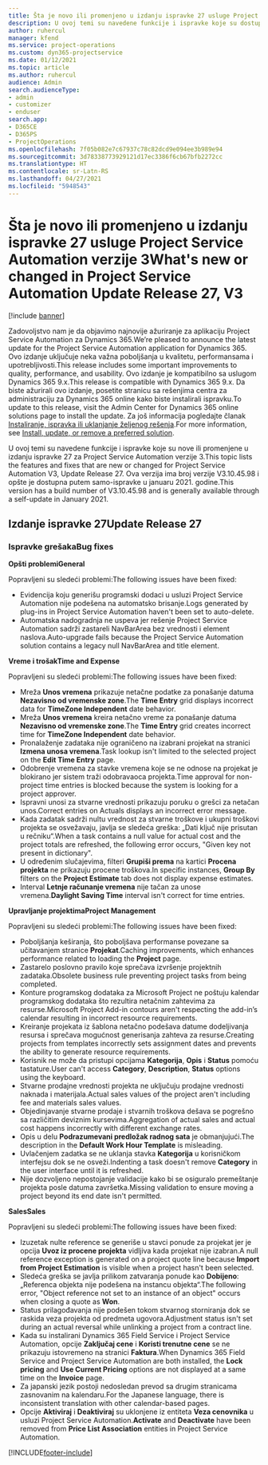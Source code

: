 ```yaml
---
title: Šta je novo ili promenjeno u izdanju ispravke 27 usluge Project Service Automation verzije 3
description: U ovoj temi su navedene funkcije i ispravke koje su dostupne u izdanju ispravke 27 za Project Service Automation verzije 3.
author: ruhercul
manager: kfend
ms.service: project-operations
ms.custom: dyn365-projectservice
ms.date: 01/12/2021
ms.topic: article
ms.author: ruhercul
audience: Admin
search.audienceType:
- admin
- customizer
- enduser
search.app:
- D365CE
- D365PS
- ProjectOperations
ms.openlocfilehash: 7f05b082e7c67937c78c82dcd9e094ee3b989e94
ms.sourcegitcommit: 3d78338773929121d17ec3386f6cb67bfb2272cc
ms.translationtype: HT
ms.contentlocale: sr-Latn-RS
ms.lasthandoff: 04/27/2021
ms.locfileid: "5948543"
---
```

# <a name="whats-new-or-changed-in-project-service-automation-update-release-27-v3"></a><span data-ttu-id="c7e02-103">Šta je novo ili promenjeno u izdanju ispravke 27 usluge Project Service Automation verzije 3</span><span class="sxs-lookup"><span data-stu-id="c7e02-103">What's new or changed in Project Service Automation Update Release 27, V3</span></span>

[!include [banner](../includes/psa-now-project-operations.md)]

<span data-ttu-id="c7e02-104">Zadovoljstvo nam je da objavimo najnovije ažuriranje za aplikaciju Project Service Automation za Dynamics 365.</span><span class="sxs-lookup"><span data-stu-id="c7e02-104">We’re pleased to announce the latest update for the Project Service Automation application for Dynamics 365.</span></span> <span data-ttu-id="c7e02-105">Ovo izdanje uključuje neka važna poboljšanja u kvalitetu, performansama i upotrebljivosti.</span><span class="sxs-lookup"><span data-stu-id="c7e02-105">This release includes some important improvements to quality, performance, and usability.</span></span> <span data-ttu-id="c7e02-106">Ovo izdanje je kompatibilno sa uslugom Dynamics 365 9.x.</span><span class="sxs-lookup"><span data-stu-id="c7e02-106">This release is compatible with Dynamics 365 9.x.</span></span> <span data-ttu-id="c7e02-107">Da biste ažurirali ovo izdanje, posetite stranicu sa rešenjima centra za administraciju za Dynamics 365 online kako biste instalirali ispravku.</span><span class="sxs-lookup"><span data-stu-id="c7e02-107">To update to this release, visit the Admin Center for Dynamics 365 online solutions page to install the update.</span></span> <span data-ttu-id="c7e02-108">Za još informacija pogledajte članak [Instaliranje, ispravka ili uklanjanje željenog rešenja](/power-platform/admin/install-remove-preferred-solution).</span><span class="sxs-lookup"><span data-stu-id="c7e02-108">For more information, see [Install, update, or remove a preferred solution](/power-platform/admin/install-remove-preferred-solution).</span></span>

<span data-ttu-id="c7e02-109">U ovoj temi su navedene funkcije i ispravke koje su nove ili promenjene u izdanju ispravke 27 za Project Service Automation verzije 3.</span><span class="sxs-lookup"><span data-stu-id="c7e02-109">This topic lists the features and fixes that are new or changed for Project Service Automation V3, Update Release 27.</span></span> <span data-ttu-id="c7e02-110">Ova verzija ima broj verzije V3.10.45.98 i opšte je dostupna putem samo-ispravke u januaru 2021. godine.</span><span class="sxs-lookup"><span data-stu-id="c7e02-110">This version has a build number of V3.10.45.98 and is generally available through a self-update in January 2021.</span></span>

## <a name="update-release-27"></a><span data-ttu-id="c7e02-111">Izdanje ispravke 27</span><span class="sxs-lookup"><span data-stu-id="c7e02-111">Update Release 27</span></span>

### <a name="bug-fixes"></a><span data-ttu-id="c7e02-112">Ispravke grešaka</span><span class="sxs-lookup"><span data-stu-id="c7e02-112">Bug fixes</span></span>

<span data-ttu-id="c7e02-113">**Opšti problemi**</span><span class="sxs-lookup"><span data-stu-id="c7e02-113">**General**</span></span>

<span data-ttu-id="c7e02-114">Popravljeni su sledeći problemi:</span><span class="sxs-lookup"><span data-stu-id="c7e02-114">The following issues have been fixed:</span></span>

- <span data-ttu-id="c7e02-115">Evidencija koju generišu programski dodaci u usluzi Project Service Automation nije podešena na automatsko brisanje.</span><span class="sxs-lookup"><span data-stu-id="c7e02-115">Logs generated by plug-ins in Project Service Automation haven't been set to auto-delete.</span></span>
- <span data-ttu-id="c7e02-116">Automatska nadogradnja ne uspeva jer rešenje Project Service Automation sadrži zastareli NavBarArea bez vrednosti i element naslova.</span><span class="sxs-lookup"><span data-stu-id="c7e02-116">Auto-upgrade fails because the Project Service Automation solution contains a legacy null NavBarArea and title element.</span></span>

<span data-ttu-id="c7e02-117">**Vreme i trošak**</span><span class="sxs-lookup"><span data-stu-id="c7e02-117">**Time and Expense**</span></span>

<span data-ttu-id="c7e02-118">Popravljeni su sledeći problemi:</span><span class="sxs-lookup"><span data-stu-id="c7e02-118">The following issues have been fixed:</span></span>

- <span data-ttu-id="c7e02-119">Mreža **Unos vremena** prikazuje netačne podatke za ponašanje datuma **Nezavisno od vremenske zone**.</span><span class="sxs-lookup"><span data-stu-id="c7e02-119">The **Time Entry** grid displays incorrect data for **TimeZone Independent** date behavior.</span></span>
- <span data-ttu-id="c7e02-120">Mreža **Unos vremena** kreira netačno vreme za ponašanje datuma **Nezavisno od vremenske zone**.</span><span class="sxs-lookup"><span data-stu-id="c7e02-120">The **Time Entry** grid creates incorrect time for **TimeZone Independent** date behavior.</span></span>
- <span data-ttu-id="c7e02-121">Pronalaženje zadataka nije ograničeno na izabrani projekat na stranici **Izmena unosa vremena**.</span><span class="sxs-lookup"><span data-stu-id="c7e02-121">Task lookup isn't limited to the selected project on the **Edit Time Entry** page.</span></span>
- <span data-ttu-id="c7e02-122">Odobrenje vremena za stavke vremena koje se ne odnose na projekat je blokirano jer sistem traži odobravaoca projekta.</span><span class="sxs-lookup"><span data-stu-id="c7e02-122">Time approval for non-project time entries is blocked because the system is looking for a project approver.</span></span>
- <span data-ttu-id="c7e02-123">Ispravni unosi za stvarne vrednosti prikazuju poruku o grešci za netačan unos.</span><span class="sxs-lookup"><span data-stu-id="c7e02-123">Correct entries on Actuals displays an incorrect error message.</span></span>
- <span data-ttu-id="c7e02-124">Kada zadatak sadrži nultu vrednost za stvarne troškove i ukupni troškovi projekta se osvežavaju, javlja se sledeća greška: „Dati ključ nije prisutan u rečniku“.</span><span class="sxs-lookup"><span data-stu-id="c7e02-124">When a task contains a null value for actual cost and the project totals are refreshed, the following error occurs, "Given key not present in dictionary".</span></span>
- <span data-ttu-id="c7e02-125">U određenim slučajevima, filteri **Grupiši prema** na kartici **Procena projekta** ne prikazuju procene troškova.</span><span class="sxs-lookup"><span data-stu-id="c7e02-125">In specific instances, **Group By** filters on the **Project Estimate** tab does not display expense estimates.</span></span>
- <span data-ttu-id="c7e02-126">Interval **Letnje računanje vremena** nije tačan za unose vremena.</span><span class="sxs-lookup"><span data-stu-id="c7e02-126">**Daylight Saving Time** interval isn't correct for time entries.</span></span>

<span data-ttu-id="c7e02-127">**Upravljanje projektima**</span><span class="sxs-lookup"><span data-stu-id="c7e02-127">**Project Management**</span></span>

<span data-ttu-id="c7e02-128">Popravljeni su sledeći problemi:</span><span class="sxs-lookup"><span data-stu-id="c7e02-128">The following issues have been fixed:</span></span>

- <span data-ttu-id="c7e02-129">Poboljšanja keširanja, što poboljšava performanse povezane sa učitavanjem stranice **Projekat**.</span><span class="sxs-lookup"><span data-stu-id="c7e02-129">Caching improvements, which enhances performance related to loading the **Project** page.</span></span>
- <span data-ttu-id="c7e02-130">Zastarelo poslovno pravilo koje sprečava izvršenje projektnih zadataka.</span><span class="sxs-lookup"><span data-stu-id="c7e02-130">Obsolete business rule preventing project tasks from being completed.</span></span>
- <span data-ttu-id="c7e02-131">Konture programskog dodataka za Microsoft Project ne poštuju kalendar programskog dodataka što rezultira netačnim zahtevima za resurse.</span><span class="sxs-lookup"><span data-stu-id="c7e02-131">Microsoft Project Add-in contours aren't respecting the add-in’s calendar resulting in incorrect resource requirements.</span></span>
- <span data-ttu-id="c7e02-132">Kreiranje projekata iz šablona netačno podešava datume dodeljivanja resursa i sprečava mogućnost generisanja zahteva za resurse.</span><span class="sxs-lookup"><span data-stu-id="c7e02-132">Creating projects from templates incorrectly sets assignment dates and prevents the ability to generate resource requirements.</span></span>
- <span data-ttu-id="c7e02-133">Korisnik ne može da pristupi opcijama **Kategorija**, **Opis** i **Status** pomoću tastature.</span><span class="sxs-lookup"><span data-stu-id="c7e02-133">User can't access **Category**, **Description**, **Status** options using the keyboard.</span></span>
- <span data-ttu-id="c7e02-134">Stvarne prodajne vrednosti projekta ne uključuju prodajne vrednosti naknada i materijala.</span><span class="sxs-lookup"><span data-stu-id="c7e02-134">Actual sales values of the project aren't including fee and materials sales values.</span></span>
- <span data-ttu-id="c7e02-135">Objedinjavanje stvarne prodaje i stvarnih troškova dešava se pogrešno sa različitim deviznim kursevima.</span><span class="sxs-lookup"><span data-stu-id="c7e02-135">Aggregation of actual sales and actual cost happens incorrectly with different exchange rates.</span></span>
- <span data-ttu-id="c7e02-136">Opis u delu **Podrazumevani predložak radnog sata** je obmanjujući.</span><span class="sxs-lookup"><span data-stu-id="c7e02-136">The description in the **Default Work Hour Template** is misleading.</span></span>
- <span data-ttu-id="c7e02-137">Uvlačenjem zadatka se ne uklanja stavka **Kategorija** u korisničkom interfejsu dok se ne osveži.</span><span class="sxs-lookup"><span data-stu-id="c7e02-137">Indenting a task doesn't remove **Category** in the user interface until it is refreshed.</span></span>
- <span data-ttu-id="c7e02-138">Nije dozvoljeno nepostojanje validacije kako bi se osiguralo premeštanje projekta posle datuma završetka.</span><span class="sxs-lookup"><span data-stu-id="c7e02-138">Missing validation to ensure moving a project beyond its end date isn't permitted.</span></span>

<span data-ttu-id="c7e02-139">**Sales**</span><span class="sxs-lookup"><span data-stu-id="c7e02-139">**Sales**</span></span>

<span data-ttu-id="c7e02-140">Popravljeni su sledeći problemi:</span><span class="sxs-lookup"><span data-stu-id="c7e02-140">The following issues have been fixed:</span></span>

- <span data-ttu-id="c7e02-141">Izuzetak nulte reference se generiše u stavci ponude za projekat jer je opcija **Uvoz iz procene projekta** vidljiva kada projekat nije izabran.</span><span class="sxs-lookup"><span data-stu-id="c7e02-141">A null reference exception is generated on a project quote line because **Import from Project Estimation** is visible when a project hasn't been selected.</span></span>
- <span data-ttu-id="c7e02-142">Sledeća greška se javlja prilikom zatvaranja ponude kao **Dobijeno**: „Referenca objekta nije podešena na instancu objekta“.</span><span class="sxs-lookup"><span data-stu-id="c7e02-142">The following error, "Object reference not set to an instance of an object" occurs when closing a quote as **Won**.</span></span>
- <span data-ttu-id="c7e02-143">Status prilagođavanja nije podešen tokom stvarnog storniranja dok se raskida veza projekta od predmeta ugovora.</span><span class="sxs-lookup"><span data-stu-id="c7e02-143">Adjustment status isn't set during an actual reversal while unlinking a project from a contract line.</span></span>
- <span data-ttu-id="c7e02-144">Kada su instalirani Dynamics 365 Field Service i Project Service Automation, opcije **Zaključaj cene** i **Koristi trenutne cene** se ne prikazuju istovremeno na stranici **Faktura**.</span><span class="sxs-lookup"><span data-stu-id="c7e02-144">When Dynamics 365 Field Service and Project Service Automation are both installed, the **Lock pricing** and **Use Current Pricing** options are not displayed at a same time on the **Invoice** page.</span></span>
- <span data-ttu-id="c7e02-145">Za japanski jezik postoji nedosledan prevod sa drugim stranicama zasnovanim na kalendaru.</span><span class="sxs-lookup"><span data-stu-id="c7e02-145">For the Japanese language, there is inconsistent translation with other calendar-based pages.</span></span>
- <span data-ttu-id="c7e02-146">Opcije **Aktiviraj** i **Deaktiviraj** su uklonjene iz entiteta **Veza cenovnika** u usluzi Project Service Automation.</span><span class="sxs-lookup"><span data-stu-id="c7e02-146">**Activate** and **Deactivate** have been removed from **Price List Association** entities in Project Service Automation.</span></span>


[!INCLUDE[footer-include](../includes/footer-banner.md)]